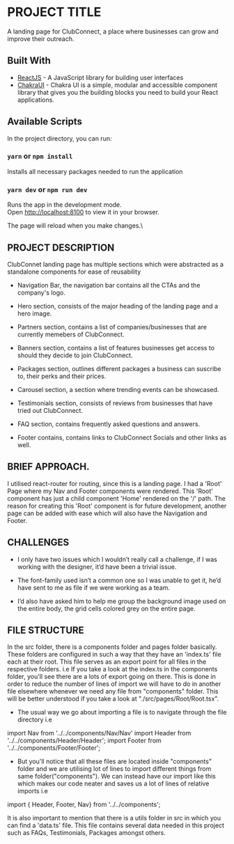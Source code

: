 # PROJECT TITLE

A landing page for ClubConnect, a place where businesses can grow and improve their outreach.

## Built With

- [ReactJS](https://beta.reactjs.org/) - A JavaScript library for building user interfaces
- [ChakraUI](https://chakra-ui.com/) - Chakra UI is a simple, modular and accessible component library that gives you the building blocks you need to build your React applications.

## Available Scripts

In the project directory, you can run:

### `yarn` or `npm install`

Installs all necessary packages needed to run the application

### `yarn dev` or `npm run dev`

Runs the app in the development mode.\
Open [http://localhost:8100](http://localhost:5173) to view it in your browser.

The page will reload when you make changes.\

## PROJECT DESCRIPTION

ClubConnet landing page has multiple sections which were abstracted as a standalone components for ease of reusability

- Navigation Bar, the navigation bar contains all the CTAs and the company's logo.

- Hero section, consists of the major heading of the landing page and a hero image.

- Partners section, contains a list of companies/businesses that are currently memebers of ClubConnect.

- Banners section, contains a list of features businesses get access to should they decide to join ClubConnect.

- Packages section, outlines different packages a business can suscribe to, their perks and their prices.

- Carousel section, a section where trending events can be showcased.

- Testimonials section, consists of reviews from businesses that have tried out ClubConnect.

- FAQ section, contains frequently asked questions and answers.

- Footer contains, contains links to ClubConnect Socials and other links as well.

## BRIEF APPROACH.

I utilised react-router for routing, since this is a landing page. I had a 'Root' Page where my Nav and Footer components were rendered. This 'Root' component has just a child component 'Home' rendered on the '/' path. The reason for creating this 'Root' component is for future development, another page can be added with ease which will also have the Navigation and Footer.

## CHALLENGES

- I only have two issues which I wouldn’t really call a challenge, if I was working with the designer, it’d have been a trivial issue.

- The font-family used isn’t a common one so I was unable to get it, he’d have sent to me as file if we were working as a team.

- I’d also have asked him to help me group the background image used on the entire body, the grid cells colored grey on the entire page.

## FILE STRUCTURE

In the src folder, there is a components folder and pages folder basically. These folders are configured in such a way that they have an 'index.ts' file each at their root. This file serves as an export point for all files in the respective folders. i.e If you take a look at the index.ts in the components folder, you'll see there are a lots of export going on there. This is done in order to reduce the number of lines of import we will have to do in another file elsewhere whenever we need any file from "components" folder. This will be better understood if you take a look at "./src/pages/Root/Root.tsx".

- The usual way we go about importing a file is to navigate through the file directory i.e

import Nav from '../../components/Nav/Nav'
import Header from '../../components/Header/Header';
import Footer from '../../components/Footer/Footer';

- But you'll notice that all these files are located inside "components" folder and we are utilising lot of lines to import different things from same folder("components"). We can instead have our import like this which makes our code neater and saves us a lot of lines of relative imports i.e

import { Header, Footer, Nav} from '../../components';

It is also important to mention that there is a utils folder in src in which you can find a 'data.ts' file. This file contains several data needed in this project such as FAQs, Testimonials, Packages amongst others.
